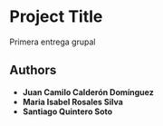 ﻿# Project Title
Primera entrega grupal






## Authors

* **Juan Camilo Calderón Domínguez** 
* **Maria Isabel Rosales Silva** 
* **Santiago Quintero Soto** 







